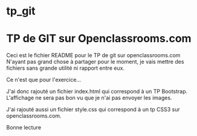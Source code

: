 # tp_git
TP de GIT sur Openclassrooms.com
================================

Ceci est le fichier README pour le TP de git sur openclassrooms.com
N'ayant pas grand chose à partager pour le moment, je vais mettre des 
fichiers sans grande utilité ni rapport entre eux.

Ce n'est que pour l'exercice... 

J'ai donc rajouté un fichier index.html qui correspond à un TP Bootstrap. L'affichage ne sera pas bon vu que je n'ai pas envoyer les images.

J'ai rajouté aussi un fichier style.css qui correspond à un tp CSS3 sur openclassrooms.com.

Bonne lecture
